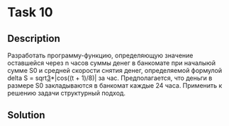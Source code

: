 # Task 10

## Description

Разработать программу-функцию, определяющую значение оставшейся через n часов суммы денег в банкомате при началыюй сумме S0 и средней скорости снятия денег, определяемой формулой delta S = sqrt[3](t^2)*|cos((t + 1)/8)| за час. Предполагается, что деньги в размере S0 закладываются в банкомат каждые 24 часа. Применить к решению задачи структурный подход.

## Solution

```C++

```